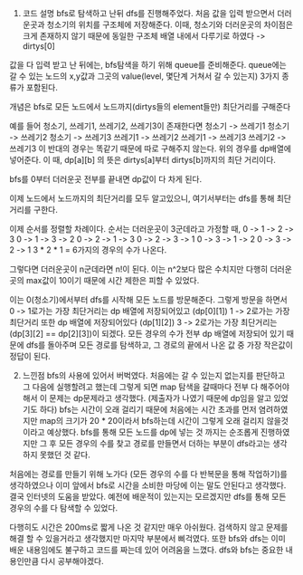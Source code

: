 1. 코드 설명
bfs로 탐색하고 난뒤 dfs를 진행해주었다.
처음 값을 입력 받으면서 더러운곳과 청소기의 위치를 구조체에 저장해준다. 이때, 청소기와 더러운곳의 차이점은 크게 존재하지 않기 때문에 동일한 구조체 배열 내에서 다루기로 하였다 -> dirtys[0]

값을 다 입력 받고 난 뒤에는, bfs탐색을 하기 위해 queue를 준비해준다. queue에는 갈 수 있는 노드의 x,y값과 그곳의 value(level, 몇단계 거쳐서 갈 수 있는지) 3가지 종류가 포함된다.

개념은 bfs로 모든 노드에서 노드까지(dirtys들의 element들만) 최단거리를 구해준다

예를 들어 청소기, 쓰레기1, 쓰레기2, 쓰레기3이 존재한다면
청소기 -> 쓰레기1
청소기 -> 쓰레기2
청소기 -> 쓰레기3
쓰레기1 -> 쓰레기2
쓰레기1 -> 쓰레기3
쓰레기2 -> 쓰레기3
이 반대의 경우는 똑같기 때문에 따로 구해주지 않는다.
위의 경우를 dp배열에 넣어준다. 이 때, dp[a][b] 의 뜻은 dirtys[a]부터 dirtys[b]까지의 최단 거리이다.

bfs를 0부터 더러운곳 전부를 끝내면 dp값이 다 차게 된다.

이제 노드에서 노드까지의 최단거리를 모두 알고있으니, 여기서부터는 dfs를 통해 최단거리를 구한다.

이제 순서를 정렬할 차례이다.
순서는 더러운곳이 3군데라고 가정할 때,
0 -> 1 -> 2 -> 3
0 -> 1 -> 3 -> 2
0 -> 2 -> 1 -> 3
0 -> 2 -> 3 -> 1
0 -> 3 -> 1 -> 2
0 -> 3 -> 2 -> 1
3 * 2 * 1 = 6가지의 경우의 수가 나온다.

그렇다면 더러운곳이 n군데라면 n!이 된다. 이는 n^2보다 많은 수치지만 다행히 더러운곳의 max값이 10이기 때문에 시간 제한은 피할 수 있었다.

이는 0(청소기)에서부터 dfs를 시작해 모든 노드를 방문해준다.
그렇게 방문을 하면서 0 -> 1로가는 가장 최단거리는 dp 배열에 저장되어있고 (dp[0][1])
1 -> 2로가는 가장 최단거리 또한 dp 배열에 저장되어있다 (dp[1][2])
3 -> 2로가는 가장 최단거리는 (dp[3][2] == dp[2][3])이 되겠다.
모든 경우의 수가 전부 dp 배열에 저장되어 있기 때문에
dfs를 돌아주며 모든 경로를 탐색하고, 그 경로의 끝에서 나온 값 중 가장 작은값이 정답이 된다.

2. 느낀점
bfs의 사용에 있어서 버벅였다. 처음에는 갈 수 있는지 없는지를 판단하고 그 다음에 실행할려고 했는데 그렇게 되면 map 탐색을 갈때마다 전부 다 해주어야 해서 이 문제는 dp문제라고 생각했다. (제출자가 나였기 때문에 dp임을 알고 있었기도 하다)
bfs는 시간이 오래 걸리기 때문에 처음에는 시간 초과를 먼저 염려하였지만 map의 크기가 20 * 20이라서 bfs하는데 시간이 그렇게 오래 걸리지 않을것이라고 예상했다.
bfs를 통해 모든 노드를 dp에 넣는 것 까지는 순조롭게 진행하였지만 그 후 모든 경우의 수를 찾고 경로를 만들면서 더하는 부분이 dfs라고는 생각하지 못했던 것 같다.

처음에는 경로를 만들기 위해 노가다 (모든 경우의 수를 다 반복문을 통해 작업하기)를 생각하였으나 이미 앞에서 bfs로 시간을 소비한 마당에 이는 말도 안된다고 생각했다. 결국 인터넷의 도움을 받았다.
예전에 배운적이 있는지는 모르겠지만 dfs를 통해 모든 경우의 수를 다 탐색할 수 있었다.


다행히도 시간은 200ms로 짧게 나온 것 같지만 매우 아쉬웠다. 검색하지 않고 문제를 해결 할 수 있을거라고 생각했지만 마지막 부분에서 삐걱였다.
또한 bfs와 dfs는 이미 배운 내용임에도 불구하고 코드를 짜는데 있어 어려움을 느꼈다.
dfs와 bfs는 중요한 내용인만큼 다시 공부해야겠다.
